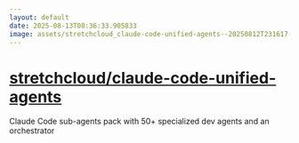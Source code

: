 ```yaml
---
layout: default
date: 2025-08-13T08:36:33.905833
image: assets/stretchcloud_claude-code-unified-agents--20250812T231617--cropped.png
---
```


# [stretchcloud/claude-code-unified-agents](https://github.com/stretchcloud/claude-code-unified-agents)

Claude Code sub-agents pack with 50+ specialized dev agents and an orchestrator
